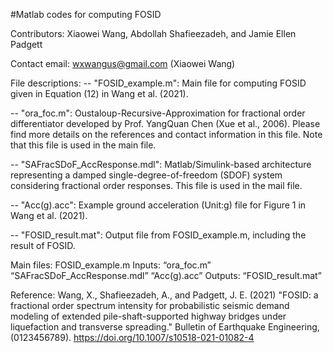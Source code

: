 #Matlab codes for computing FOSID

Contributors: Xiaowei Wang, Abdollah Shafieezadeh, and Jamie Ellen Padgett

Contact email: wxwangus@gmail.com (Xiaowei Wang)

File descriptions:
-- "FOSID_example.m": Main file for computing FOSID given in Equation (12) in Wang et al. (2021).

-- "ora_foc.m": Oustaloup-Recursive-Approximation for fractional order differentiator developed by Prof. YangQuan Chen (Xue et al., 2006). Please find more details on the references and contact information in this file. Note that this file is used in the main file.

-- "SAFracSDoF_AccResponse.mdl": Matlab/Simulink-based architecture representing a damped single-degree-of-freedom (SDOF) system considering fractional order responses. This file is used in the mail file.

-- "Acc(g).acc": Example ground acceleration (Unit:g) file for Figure 1 in Wang et al. (2021).

-- "FOSID_result.mat": Output file from FOSID_example.m, including the result of FOSID.

Main files:
FOSID_example.m
	Inputs:
		“ora_foc.m”
		“SAFracSDoF_AccResponse.mdl”
		“Acc(g).acc”
	Outputs: 
		“FOSID_result.mat”

Reference:
Wang, X., Shafieezadeh, A., and Padgett, J. E. (2021) "FOSID: a fractional order spectrum intensity for probabilistic seismic demand modeling of extended pile-shaft-supported highway bridges under liquefaction and transverse spreading." Bulletin of Earthquake Engineering, (0123456789). https://doi.org/10.1007/s10518-021-01082-4


